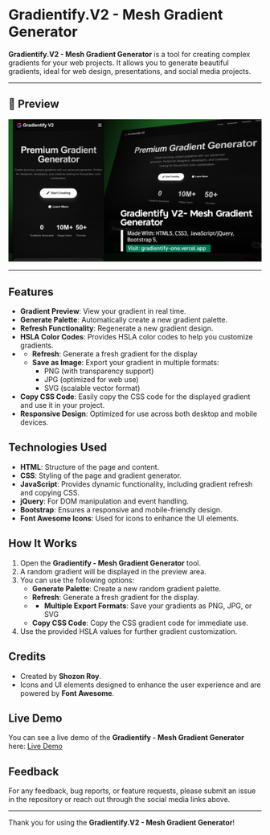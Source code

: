 # Gradientify.V2 - Mesh Gradient Generator

**Gradientify.V2 - Mesh Gradient Generator** is a tool for creating complex gradients for your web projects. It allows you to generate beautiful gradients, ideal for web design, presentations, and social media projects.

---
## 🎨 Preview

![Screenshot of Mesh Gradient Generator ](https://raw.githubusercontent.com/Shozon-Roy/Gradientify.V2/refs/heads/main/20250830_181517.jpg)


---
## Features

- **Gradient Preview**: View your gradient in real time.
- **Generate Palette**: Automatically create a new gradient palette.
- **Refresh Functionality**: Regenerate a new gradient design.
- **HSLA Color Codes**: Provides HSLA color codes to help you customize gradients.
- - **Refresh**: Generate a fresh gradient for the display
   - **Save as Image**: Export your gradient in multiple formats:
     - PNG (with transparency support)
     - JPG (optimized for web use)
     - SVG (scalable vector format)
- **Copy CSS Code**: Easily copy the CSS code for the displayed gradient and use it in your project.
- **Responsive Design**: Optimized for use across both desktop and mobile devices.

## Technologies Used

- **HTML**: Structure of the page and content.
- **CSS**: Styling of the page and gradient generator.
- **JavaScript**: Provides dynamic functionality, including gradient refresh and copying CSS.
- **jQuery**: For DOM manipulation and event handling.
- **Bootstrap**: Ensures a responsive and mobile-friendly design.
- **Font Awesome Icons**: Used for icons to enhance the UI elements.

## How It Works

1. Open the **Gradientify - Mesh Gradient Generator** tool.
2. A random gradient will be displayed in the preview area.
3. You can use the following options:
   - **Generate Palette**: Create a new random gradient palette.
   - **Refresh**: Generate a fresh gradient for the display.
   - - **Multiple Export Formats**: Save your gradients as PNG, JPG, or SVG
   - **Copy CSS Code**: Copy the CSS gradient code for immediate use.
4. Use the provided HSLA values for further gradient customization.

## Credits

- Created by **Shozon Roy**.
- Icons and UI elements designed to enhance the user experience and are powered by **Font Awesome**.

## Live Demo
You can see a live demo of the **Gradientify - Mesh Gradient Generator** here:
[Live Demo](https://gradientify-one.vercel.app/)

## Feedback

For any feedback, bug reports, or feature requests, please submit an issue in the repository or reach out through the social media links above.

---

Thank you for using the **Gradientify.V2 - Mesh Gradient Generator**!
